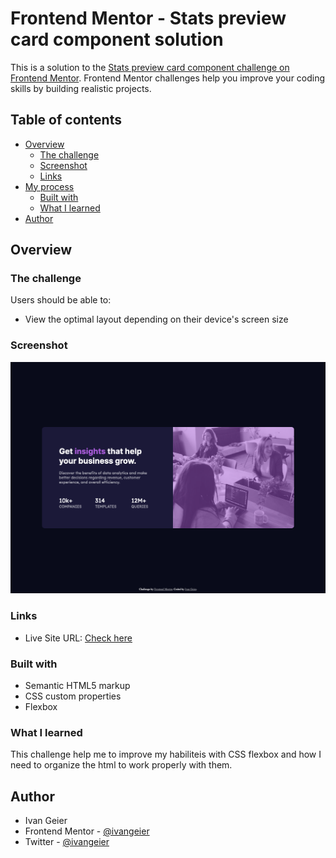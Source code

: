 # Frontend Mentor - Stats preview card component solution

This is a solution to the [Stats preview card component challenge on Frontend Mentor](https://www.frontendmentor.io/challenges/stats-preview-card-component-8JqbgoU62). Frontend Mentor challenges help you improve your coding skills by building realistic projects. 

## Table of contents

- [Overview](#overview)
  - [The challenge](#the-challenge)
  - [Screenshot](#screenshot)
  - [Links](#links)
- [My process](#my-process)
  - [Built with](#built-with)
  - [What I learned](#what-i-learned)
- [Author](#author)
## Overview
### The challenge

Users should be able to:

- View the optimal layout depending on their device's screen size

### Screenshot

![](./assets/screenshot.png)
### Links

- Live Site URL: [Check here](https://naughty-poitras-fd2906.netlify.app)

### Built with

- Semantic HTML5 markup
- CSS custom properties
- Flexbox

### What I learned

This challenge help me to improve my habiliteis with CSS flexbox and how I need to organize the html to work properly with them.

## Author

- Ivan Geier
- Frontend Mentor - [@ivangeier](https://www.frontendmentor.io/profile/ivangeier)
- Twitter - [@ivangeier](https://www.twitter.com/ivangeier)
